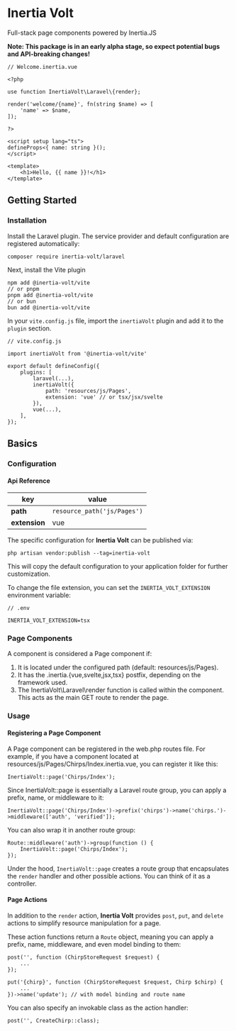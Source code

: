 # Inertia Volt

Full-stack page components powered by Inertia.JS

**Note: This package is in an early alpha stage, so expect potential bugs and API-breaking changes!**

```
// Welcome.inertia.vue

<?php

use function InertiaVolt\Laravel\{render};

render('welcome/{name}', fn(string $name) => [
    'name' => $name,
]);

?>

<script setup lang="ts">
defineProps<{ name: string }();
</script>

<template>
    <h1>Hello, {{ name }}!</h1>
</template>
```

## Getting Started

### Installation

Install the Laravel plugin. The service provider and default configuration are registered automatically:

```
composer require inertia-volt/laravel
```

Next, install the Vite plugin

```
npm add @inertia-volt/vite
// or pnpm
pnpm add @inertia-volt/vite
// or bun
bun add @inertia-volt/vite
```

In your `vite.config.js` file, import the `inertiaVolt` plugin and add it to the `plugin` section.

```
// vite.config.js

import inertiaVolt from '@inertia-volt/vite'

export default defineConfig({
    plugins: [
        laravel(...),
        inertiaVolt({
            path: 'resources/js/Pages',
            extension: 'vue' // or tsx/jsx/svelte
        }),
        vue(...),
    ],
});

```

## Basics

### Configuration

#### Api Reference

| key  | value |
| ------------- | ------------- |
| **path**  | `resource_path('js/Pages')`  |
| **extension**  | vue  |

The specific configuration for **Inertia Volt** can be published via:
```
php artisan vendor:publish --tag=inertia-volt
```
This will copy the default configuration to your application folder for further customization.

To change the file extension, you can set the `INERTIA_VOLT_EXTENSION` environment variable:
```
// .env

INERTIA_VOLT_EXTENSION=tsx
```

### Page Components
A component is considered a Page component if:

1. It is located under the configured path (default: resources/js/Pages).
2. It has the .inertia.{vue,svelte,jsx,tsx} postfix, depending on the framework used.
3. The InertiaVolt\Laravel\render function is called within the component. This acts as the main GET route to render the page.

### Usage

#### Registering a Page Component

A Page component can be registered in the web.php routes file. For example, if you have a component located at resources/js/Pages/Chirps/Index.inertia.vue, you can register it like this:

```
InertiaVolt::page('Chirps/Index');
```

Since InertiaVolt::page is essentially a Laravel route group, you can apply a prefix, name, or middleware to it:

```
InertiaVolt::page('Chirps/Index')->prefix('chirps')->name('chirps.')->middleware(['auth', 'verified']);
```

You can also wrap it in another route group:

```
Route::middleware('auth')->group(function () {
    InertiaVolt::page('Chirps/Index');
});
```

Under the hood, `InertiaVolt::page` creates a route group that encapsulates the `render` handler and other possible actions. You can think of it as a controller.

#### Page Actions

In addition to the `render` action, **Inertia Volt** provides `post`, `put`, and `delete` actions to simplify resource manipulation for a page.

These action functions return a `Route` object, meaning you can apply a prefix, name, middleware, and even model binding to them:

```
post('', function (ChirpStoreRequest $request) {
    ...
});

put('{chirp}', function (ChirpStoreRequest $request, Chirp $chirp) {
    ...
})->name('update'); // with model binding and route name
```

You can also specify an invokable class as the action handler:

```
post('', CreateChirp::class);
```